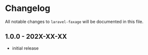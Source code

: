 # Changelog

All notable changes to `laravel-faxage` will be documented in this file.

## 1.0.0 - 202X-XX-XX

- initial release
